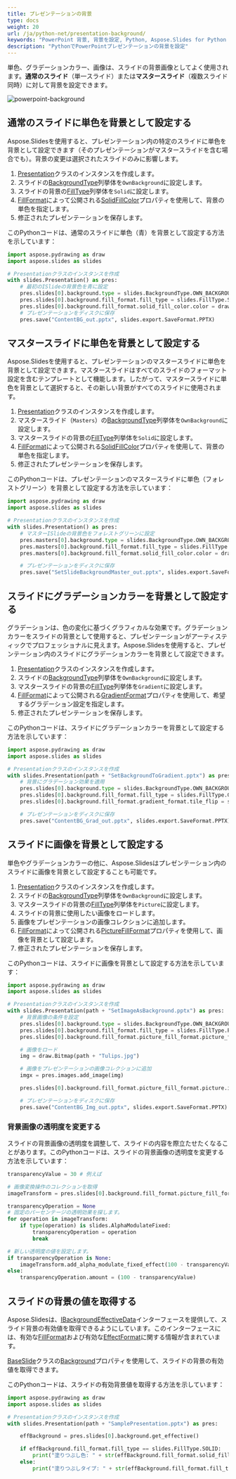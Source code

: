 ```yaml
---
title: プレゼンテーションの背景
type: docs
weight: 20
url: /ja/python-net/presentation-background/
keywords: "PowerPoint 背景, 背景を設定, Python, Aspose.Slides for Python via .NET"
description: "PythonでPowerPointプレゼンテーションの背景を設定"
---
```


単色、グラデーションカラー、画像は、スライドの背景画像としてよく使用されます。**通常のスライド**（単一スライド）または**マスタースライド**（複数スライド同時）に対して背景を設定できます。

<img src="powerpoint-background.png" alt="powerpoint-background"  />

## **通常のスライドに単色を背景として設定する**

Aspose.Slidesを使用すると、プレゼンテーション内の特定のスライドに単色を背景として設定できます（そのプレゼンテーションがマスタースライドを含む場合でも）。背景の変更は選択されたスライドのみに影響します。

1. [Presentation](https://reference.aspose.com/slides/python-net/aspose.slides/presentation/)クラスのインスタンスを作成します。
2. スライドの[BackgroundType](https://reference.aspose.com/slides/python-net/aspose.slides/backgroundtype/)列挙体を`OwnBackground`に設定します。
3. スライドの背景の[FillType](https://reference.aspose.com/slides/python-net/aspose.slides/filltype/)列挙体を`Solid`に設定します。
4. [FillFormat](https://reference.aspose.com/slides/python-net/aspose.slides/fillformat/)によって公開される[SolidFillColor](https://reference.aspose.com/slides/python-net/aspose.slides/fillformat/#properties)プロパティを使用して、背景の単色を指定します。
5. 修正されたプレゼンテーションを保存します。

このPythonコードは、通常のスライドに単色（青）を背景として設定する方法を示しています：

```python
import aspose.pydrawing as draw
import aspose.slides as slides

# Presentationクラスのインスタンスを作成
with slides.Presentation() as pres:
    # 最初のISlideの背景色を青に設定
    pres.slides[0].background.type = slides.BackgroundType.OWN_BACKGROUND
    pres.slides[0].background.fill_format.fill_type = slides.FillType.SOLID
    pres.slides[0].background.fill_format.solid_fill_color.color = draw.Color.blue
    # プレゼンテーションをディスクに保存
    pres.save("ContentBG_out.pptx", slides.export.SaveFormat.PPTX)
```

## **マスタースライドに単色を背景として設定する**

Aspose.Slidesを使用すると、プレゼンテーションのマスタースライドに単色を背景として設定できます。マスタースライドはすべてのスライドのフォーマット設定を含むテンプレートとして機能します。したがって、マスタースライドに単色を背景として選択すると、その新しい背景がすべてのスライドに使用されます。

1. [Presentation](https://reference.aspose.com/slides/python-net/aspose.slides/presentation/)クラスのインスタンスを作成します。
2. マスタースライド（`Masters`）の[BackgroundType](https://reference.aspose.com/slides/python-net/aspose.slides/backgroundtype/)列挙体を`OwnBackground`に設定します。
3. マスタースライドの背景の[FillType](https://reference.aspose.com/slides/python-net/aspose.slides/filltype/)列挙体を`Solid`に設定します。
4. [FillFormat](https://reference.aspose.com/slides/python-net/aspose.slides/fillformat/)によって公開される[SolidFillColor](https://reference.aspose.com/slides/python-net/aspose.slides/fillformat/#properties)プロパティを使用して、背景の単色を指定します。
5. 修正されたプレゼンテーションを保存します。

このPythonコードは、プレゼンテーションのマスタースライドに単色（フォレストグリーン）を背景として設定する方法を示しています：

```python
import aspose.pydrawing as draw
import aspose.slides as slides

# Presentationクラスのインスタンスを作成
with slides.Presentation() as pres:
    # マスターISlideの背景色をフォレストグリーンに設定
    pres.masters[0].background.type = slides.BackgroundType.OWN_BACKGROUND
    pres.masters[0].background.fill_format.fill_type = slides.FillType.SOLID
    pres.masters[0].background.fill_format.solid_fill_color.color = draw.Color.forest_green

    # プレゼンテーションをディスクに保存
    pres.save("SetSlideBackgroundMaster_out.pptx", slides.export.SaveFormat.PPTX)
```

## **スライドにグラデーションカラーを背景として設定する**

グラデーションは、色の変化に基づくグラフィカルな効果です。グラデーションカラーをスライドの背景として使用すると、プレゼンテーションがアーティスティックでプロフェッショナルに見えます。Aspose.Slidesを使用すると、プレゼンテーション内のスライドにグラデーションカラーを背景として設定できます。

1. [Presentation](https://reference.aspose.com/slides/python-net/aspose.slides/presentation/)クラスのインスタンスを作成します。
2. スライドの[BackgroundType](https://reference.aspose.com/slides/python-net/aspose.slides/backgroundtype/)列挙体を`OwnBackground`に設定します。
3. マスタースライドの背景の[FillType](https://reference.aspose.com/slides/python-net/aspose.slides/filltype/)列挙体を`Gradient`に設定します。
4. [FillFormat](https://reference.aspose.com/slides/python-net/aspose.slides/fillformat/)によって公開される[GradientFormat](https://reference.aspose.com/slides/python-net/aspose.slides/fillformat/#properties)プロパティを使用して、希望するグラデーション設定を指定します。
5. 修正されたプレゼンテーションを保存します。

このPythonコードは、スライドにグラデーションカラーを背景として設定する方法を示しています：

```python
import aspose.pydrawing as draw
import aspose.slides as slides

# Presentationクラスのインスタンスを作成
with slides.Presentation(path + "SetBackgroundToGradient.pptx") as pres:
    # 背景にグラデーション効果を適用
    pres.slides[0].background.type = slides.BackgroundType.OWN_BACKGROUND
    pres.slides[0].background.fill_format.fill_type = slides.FillType.GRADIENT
    pres.slides[0].background.fill_format.gradient_format.tile_flip = slides.TileFlip.FLIP_BOTH

    # プレゼンテーションをディスクに保存
    pres.save("ContentBG_Grad_out.pptx", slides.export.SaveFormat.PPTX)
```

## **スライドに画像を背景として設定する**

単色やグラデーションカラーの他に、Aspose.Slidesはプレゼンテーション内のスライドに画像を背景として設定することも可能です。

1. [Presentation](https://reference.aspose.com/slides/python-net/aspose.slides/presentation/)クラスのインスタンスを作成します。
2. スライドの[BackgroundType](https://reference.aspose.com/slides/python-net/aspose.slides/backgroundtype/)列挙体を`OwnBackground`に設定します。
3. マスタースライドの背景の[FillType](https://reference.aspose.com/slides/python-net/aspose.slides/filltype/)列挙体を`Picture`に設定します。
4. スライドの背景に使用したい画像をロードします。
5. 画像をプレゼンテーションの画像コレクションに追加します。
6. [FillFormat](https://reference.aspose.com/slides/python-net/aspose.slides/fillformat/)によって公開される[PictureFillFormat](https://reference.aspose.com/slides/python-net/aspose.slides/fillformat/#properties)プロパティを使用して、画像を背景として設定します。
7. 修正されたプレゼンテーションを保存します。

このPythonコードは、スライドに画像を背景として設定する方法を示しています：

```python
import aspose.pydrawing as draw
import aspose.slides as slides

# Presentationクラスのインスタンスを作成
with slides.Presentation(path + "SetImageAsBackground.pptx") as pres:
    # 背景画像の条件を設定
    pres.slides[0].background.type = slides.BackgroundType.OWN_BACKGROUND
    pres.slides[0].background.fill_format.fill_type = slides.FillType.PICTURE
    pres.slides[0].background.fill_format.picture_fill_format.picture_fill_mode = slides.PictureFillMode.STRETCH

    # 画像をロード
    img = draw.Bitmap(path + "Tulips.jpg")

    # 画像をプレゼンテーションの画像コレクションに追加
    imgx = pres.images.add_image(img)

    pres.slides[0].background.fill_format.picture_fill_format.picture.image = imgx

    # プレゼンテーションをディスクに保存
    pres.save("ContentBG_Img_out.pptx", slides.export.SaveFormat.PPTX)
```

### **背景画像の透明度を変更する**

スライドの背景画像の透明度を調整して、スライドの内容を際立たせたくなることがあります。このPythonコードは、スライドの背景画像の透明度を変更する方法を示しています：

```python
transparencyValue = 30 # 例えば

# 画像変換操作のコレクションを取得
imageTransform = pres.slides[0].background.fill_format.picture_fill_format.picture.image_transform

transparencyOperation = None
# 固定のパーセンテージの透明効果を探します。
for operation in imageTransform:
    if type(operation) is slides.AlphaModulateFixed:
        transparencyOperation = operation
        break

# 新しい透明度の値を設定します。
if transparencyOperation is None:
    imageTransform.add_alpha_modulate_fixed_effect(100 - transparencyValue)
else:
    transparencyOperation.amount = (100 - transparencyValue)
```

## **スライドの背景の値を取得する**

Aspose.Slidesは、[IBackgroundEffectiveData](https://reference.aspose.com/slides/python-net/aspose.slides/ibackgroundeffectivedata/)インターフェースを提供して、スライド背景の有効値を取得できるようにしています。このインターフェースには、有効な[FillFormat](https://reference.aspose.com/slides/python-net/aspose.slides/ibackgroundeffectivedata/#properties)および有効な[EffectFormat](https://reference.aspose.com/slides/python-net/aspose.slides/ibackgroundeffectivedata/#properties)に関する情報が含まれています。

[BaseSlide](https://reference.aspose.com/slides/python-net/aspose.slides/baseslide/)クラスの[Background](https://reference.aspose.com/slides/python-net/aspose.slides/baseslide/#properties)プロパティを使用して、スライドの背景の有効値を取得できます。

このPythonコードは、スライドの有効背景値を取得する方法を示しています：

```python
import aspose.pydrawing as draw
import aspose.slides as slides

# Presentationクラスのインスタンスを作成
with slides.Presentation(path + "SamplePresentation.pptx") as pres:

    effBackground = pres.slides[0].background.get_effective()

    if effBackground.fill_format.fill_type == slides.FillType.SOLID:
        print("塗りつぶし色: " + str(effBackground.fill_format.solid_fill_color))
    else:
        print("塗りつぶしタイプ: " + str(effBackground.fill_format.fill_type))
```